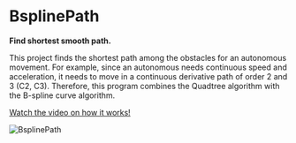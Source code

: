 # BsplinePath

**Find shortest smooth path.**

This project finds the shortest path among the obstacles for an autonomous movement. For example, since an autonomous needs continuous speed and acceleration, it needs to move in a continuous derivative path of order 2 and 3 (C2, C3). Therefore, this program combines the Quadtree algorithm with the B-spline curve algorithm.



[Watch the video on how it works!](https://github.com/smahmoudkh/BsplinePath/blob/main/BsplinePath.mp4)

<!-- ![BsplinePath](https://github.com/smahmoudkh/BsplinePath/blob/main/BsplinePath.png)  -->
![BsplinePath](https://github.com/smahmoudkh/BsplinePath/blob/main/BsplinePath.gif)

